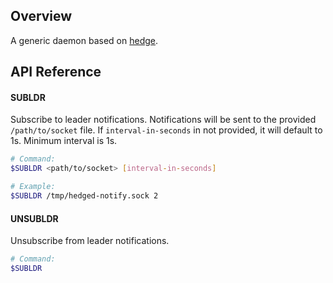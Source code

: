 ## Overview

A generic daemon based on [hedge](https://github.com/flowerinthenight/hedge).

## API Reference

#### SUBLDR

Subscribe to leader notifications. Notifications will be sent to the provided `/path/to/socket` file. If `interval-in-seconds` in not provided, it will default to 1s. Minimum interval is 1s.

``` sh
# Command:
$SUBLDR <path/to/socket> [interval-in-seconds]

# Example:
$SUBLDR /tmp/hedged-notify.sock 2
```

#### UNSUBLDR

Unsubscribe from leader notifications.

``` sh
# Command:
$SUBLDR
```
